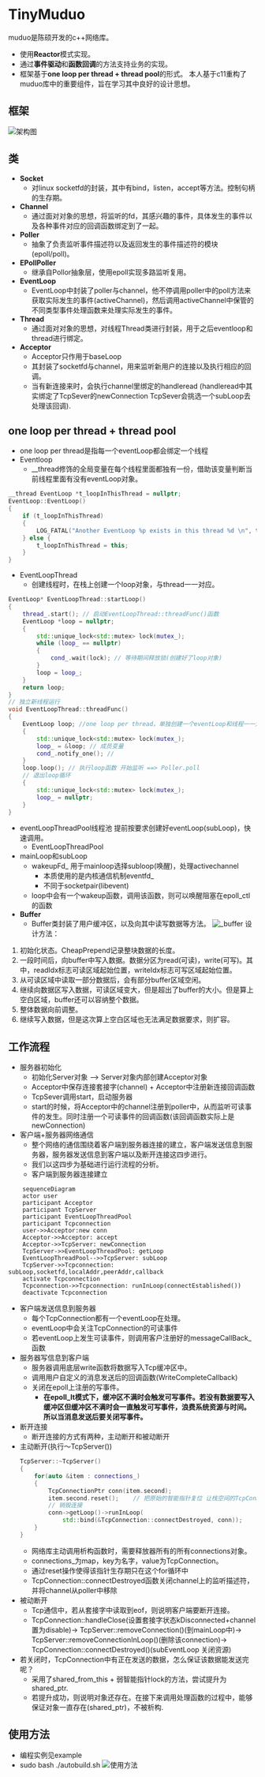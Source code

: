 # TinyMuduo
muduo是陈硕开发的c++网络库。
* 使用**Reactor**模式实现。
* 通过**事件驱动**和**函数回调**的方法支持业务的实现。
* 框架基于**one loop per thread + thread pool**的形式。
本人基于c11重构了muduo库中的重要组件，旨在学习其中良好的设计思想。
## 框架
![架构图](https://github.com/nieting1997/TinyMuduo/blob/085da027cbef3f4058edbbeb6d63e9b8acaf4710/picture/%E6%9E%B6%E6%9E%84%E5%9B%BE.jpg)
## 类
* **Socket**
  * 对linux socketfd的封装，其中有bind，listen，accept等方法。控制句柄的生存期。
* **Channel** 
  * 通过面对对象的思想，将监听的fd，其感兴趣的事件，具体发生的事件以及各种事件对应的回调函数绑定到了一起。
* **Poller**
  * 抽象了负责监听事件描述符以及返回发生的事件描述符的模块(epoll/poll)。
* **EPollPoller**
  * 继承自Pollor抽象层，使用epoll实现多路监听复用。
* **EventLoop**
  * EventLoop中封装了poller与channel，他不停调用poller中的poll方法来获取实际发生的事件(activeChannel)，然后调用activeChannel中保管的不同类型事件处理函数来处理实际发生的事件。
* **Thread**
  * 通过面对对象的思想，对线程Thread类进行封装，用于之后eventloop和thread进行绑定。
* **Acceptor**
  * Acceptor只作用于baseLoop
  * 其封装了socketfd与channel，用来监听新用户的连接以及执行相应的回调。
  * 当有新连接来时，会执行channel里绑定的handleread
    (handleread中其实绑定了TcpSever的newConnection
    TcpSever会挑选一个subLoop去处理该回调).
## one loop per thread + thread pool
* one loop per thread是指每一个eventLoop都会绑定一个线程
* Eventloop
  * __thread修饰的全局变量在每个线程里面都独有一份，借助该变量判断当前线程里面有没有eventLoop对象。
```c++
__thread EventLoop *t_loopInThisThread = nullptr;
EventLoop::EventLoop()
{
    if (t_loopInThisThread)
    {
        LOG_FATAL("Another EventLoop %p exists in this thread %d \n", t_loopInThisThread, threadId_);
    } else {
        t_loopInThisThread = this;
    }
}
```
* EventLoopThread
  * 创建线程时，在栈上创建一个loop对象，与thread一一对应。
```c++
EventLoop* EventLoopThread::startLoop()
{
    thread_.start(); // 启动EventLoopThread::threadFunc()函数
    EventLoop *loop = nullptr;
    {
        std::unique_lock<std::mutex> lock(mutex_); 
        while (loop_ == nullptr)
        {
            cond_.wait(lock); // 等待期间释放锁(创建好了loop对象)
        }
        loop = loop_;
    }
    return loop;
}
// 独立新线程运行
void EventLoopThread::threadFunc()
{
    EventLoop loop; //one loop per thread，单独创建一个eventLoop和线程一一对应
    {
        std::unique_lock<std::mutex> lock(mutex_);
        loop_ = &loop; // 成员变量
        cond_.notify_one(); // 
    }
    loop.loop(); // 执行loop函数 开始监听 ==> Poller.poll
  	// 退出loop循环
    {
        std::unique_lock<std::mutex> lock(mutex_);
        loop_ = nullptr;
    }
}
```
* eventLoopThreadPool线程池 提前按要求创建好eventLoop(subLoop)，快速调用。
  * EventLoopThreadPool
* mainLoop和subLoop
  * wakeupFd_ 用于mainloop选择subloop(唤醒)，处理activechannel
    * 本质使用的是内核通信机制eventfd_
    * 不同于socketpair(libevent)
  * loop中会有一个wakeup函数，调用该函数，则可以唤醒阻塞在epoll_ctl的函数
* **Buffer**
  * Buffer类封装了用户缓冲区，以及向其中读写数据等方法。
![_buffer](https://github.com/nieting1997/TinyMuduo/blob/085da027cbef3f4058edbbeb6d63e9b8acaf4710/picture/_buffer.png)
设计方法：
1. 初始化状态。CheapPrepend记录整块数据的长度。
2. 一段时间后，向buffer中写入数据。数据分区为read(可读)，write(可写)。其中，readIdx标志可读区域起始位置，writeIdx标志可写区域起始位置。
3. 从可读区域中读取一部分数据后，会有部分buffer区域空闲。
4. 继续向数据区写入数据，可读区域变大，但是超出了buffer的大小。但是算上空白区域，buffer还可以容纳整个数据。
5. 整体数据向前调整。
6. 继续写入数据，但是这次算上空白区域也无法满足数据要求，则扩容。
## 
## 工作流程
* 服务器初始化
  * 初始化Server对象 --> Server对象内部创建Acceptor对象
  * Acceptor中保存连接套接字(channel) + Acceptor中注册新连接回调函数
  * TcpSever调用start，启动服务器
  * start的时候，将Acceptor中的channel注册到poller中，从而监听可读事件的发生。同时注册一个可读事件的回调函数(该回调函数实际上是newConnection)
* 客户端+服务器网络通信
  * 整个网络的通信围绕着客户端到服务器连接的建立，客户端发送信息到服务器，服务器发送信息到客户端以及断开连接这四步进行。
  * 我们以这四步为基础进行运行流程的分析。
  * 客户端到服务器连接建立
```mermaid
    sequenceDiagram
    actor user
    participant Acceptor
    participant TcpServer
    participant EventLoopThreadPool
    participant Tcpconnection
    user->>Acceptor:new conn
    Acceptor->>Acceptor: accept
    Acceptor->>TcpServer: newConnection
    TcpServer->>EventLoopThreadPool: getLoop
    EventLoopThreadPool-->>TcpServer: subLoop
    TcpServer->>Tcpconnection: subLoop,socketfd,localAddr,peerAddr,callback
    activate Tcpconnection
    Tcpconnection->>Tcpconnection: runInLoop(connectEstablished())
    deactivate Tcpconnection
```
* 客户端发送信息到服务器
  * 每个TcpConnection都有一个eventLoop在处理。
  * eventLoop中会关注TcpConnection的可读事件
  * 若eventLoop上发生可读事件，则调用客户注册好的messageCallBack_函数
* 服务器写信息到客户端
  * 服务器调用底层write函数将数据写入Tcp缓冲区中。
  * 调用用户自定义的消息发送后的回调函数(WriteCompleteCallback)
  * 关闭在epoll上注册的写事件。
    * **在epoll_lt模式下，缓冲区不满时会触发可写事件。若没有数据要写入缓冲区但缓冲区不满时会一直触发可写事件，浪费系统资源与时间。所以当消息发送后要关闭写事件。**
* 断开连接
  * 断开连接的方式有两种，主动断开和被动断开
* 主动断开(执行～TcpServer())
  ```c++
  TcpServer::~TcpServer()
  {
      for(auto &item : connections_)
      {
          TcpConnectionPtr conn(item.second);
          item.second.reset();    // 把原始的智能指针复位 让栈空间的TcpConnectionPtr conn指向该对象 当conn出了其作用域 即可释放智能指针指向的对象
          // 销毁连接
          conn->getLoop()->runInLoop(
              std::bind(&TcpConnection::connectDestroyed, conn));
      }
  }
  ```
  * 网络库主动调用析构函数时，需要释放器所有的所有connections对象。
  * connections_为map，key为名字，value为TcpConnection。
  * 通过reset操作使得该指针生存期只在这个for循环中
  * TcpConnection::connectDestroyed函数关闭channel上的监听描述符，并将channel从poller中移除
* 被动断开
  * Tcp通信中，若从套接字中读取到eof，则说明客户端要断开连接。
  * TcpConnection::handleClose(设置套接字状态kDisconnected+channel置为disable)->
    TcpServer::removeConnection()(到mainLoop中)->
    TcpServer::removeConnectionInLoop()(删除该connection)->
    TcpConnection::connectDestroyed()(subEventLoop 关闭资源)
* 若关闭时，TcpConnection中有正在发送的数据，怎么保证该数据能发送完呢？
  * 采用了shared_from_this + 弱智能指针lock的方法，尝试提升为shared_ptr.
  * 若提升成功，则说明对象还存在。在接下来调用处理函数的过程中，能够保证对象一直存在(shared_ptr)，不被析构.
## 使用方法
* 编程实例见example
* sudo bash ./autobuild.sh
![使用方法](https://github.com/nieting1997/TinyMuduo/blob/1afe3d6741c1172d395081a929b18e5da73cd742/picture/%E6%9C%8D%E5%8A%A1%E5%99%A8%E5%AE%A2%E6%88%B7%E7%AB%AF%E9%80%9A%E4%BF%A1.jpg)
